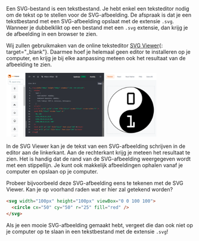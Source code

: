 Een SVG-bestand is een tekstbestand. Je hebt enkel een teksteditor nodig om de tekst op te stellen voor de SVG-afbeelding. De afspraak is dat je een tekstbestand met een SVG-afbeelding opslaat met de extensie `.svg`. Wanneer je dubbelklikt op een bestand met een `.svg` extensie, dan krijg je de afbeelding in een browser te zien.

Wij zullen gebruikmaken van de online teksteditor [SVG Viewer](https://www.svgviewer.dev/){: target="_blank"}. Daarmee hoef je helemaal geen editor te installeren op je computer, en krijg je bij elke aanpassing meteen ook het resultaat van de afbeelding te zien.

<div class="dodona-centered-group">
  <img width="80%" src="media/svg_viewer.png" data-caption="In de online teksteditor SVG Viewer kan je de tekst van een SVG-afbeelding schrijven in de editor aan de linkerkant, en krijg je aan de rechterkant meteen het resultaat te zien." />
</div>

In de SVG Viewer kan je de tekst van een SVG-afbeelding schrijven in de editor aan de linkerkant. Aan de rechterkant krijg je meteen het resultaat te zien. Het is handig dat de rand van de SVG-afbeelding weergegeven wordt met een stippellijn. Je kunt ook makkelijk afbeeldingen ophalen vanaf je computer en opslaan op je computer. 

Probeer bijvoorbeeld deze SVG-afbeelding eens te tekenen met de SVG Viewer. Kan je op voorhand raden wat er hier zal getekend worden?

```html
<svg width="100px" height="100px" viewBox="0 0 100 100">
  <circle cx="50" cy="50" r="25" fill="red" />
</svg>
```

Als je een mooie SVG-afbeelding gemaakt hebt, vergeet die dan ook niet op je computer op te slaan in een tekstbestand met de extensie `.svg`!